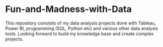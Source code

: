 # Fun-and-Madness-with-Data
This repository consisits of my data analysis projects done with Tableau, Power BI, programming (SQL, Python etc) and various other data analysis tools.
Looking forward to build my knowledge base and create complex projects.
